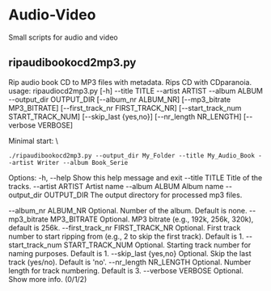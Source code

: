 # Audio-Video
Small scripts for audio and video

## ripaudibookocd2mp3.py
Rip audio book CD to MP3 files with metadata. Rips CD with CDparanoia. \
usage: ripaudiocd2mp3.py [-h] --title TITLE --artist ARTIST --album ALBUM --output_dir OUTPUT_DIR [--album_nr ALBUM_NR] [--mp3_bitrate MP3_BITRATE] [--first_track_nr FIRST_TRACK_NR]
                         [--start_track_num START_TRACK_NUM] [--skip_last {yes,no}] [--nr_length NR_LENGTH] [--verbose VERBOSE]

Minimal start: \
```
./ripaudibookocd2mp3.py --output_dir My_Folder --title My_Audio_Book --artist Writer --album Book_Serie
```

Options:
  -h, --help                        Show this help message and exit
  --title TITLE                     Title of the tracks.
  --artist ARTIST                   Artist name
  --album ALBUM                     Album name
  --output_dir OUTPUT_DIR           The output directory for processed mp3 files.

  --album_nr ALBUM_NR               Optional. Number of the album. Default is none.
  --mp3_bitrate MP3_BITRATE         Optional. MP3 bitrate (e.g., 192k, 256k, 320k), default is 256k.
  --first_track_nr FIRST_TRACK_NR   Optional. First track number to start ripping from (e.g., 2 to skip the first track). Default is 1.
  --start_track_num START_TRACK_NUM Optional. Starting track number for naming purposes. Default is 1.
  --skip_last {yes,no}              Optional. Skip the last track (yes/no). Default is 'no'.
  --nr_length NR_LENGTH             Optional. Number length for track numbering. Default is 3.
  --verbose VERBOSE                 Optional. Show more info. (0/1/2)

